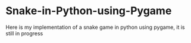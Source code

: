 # Snake-in-Python-using-Pygame
Here is my implementation of a snake game in python using pygame, it is still in progress


